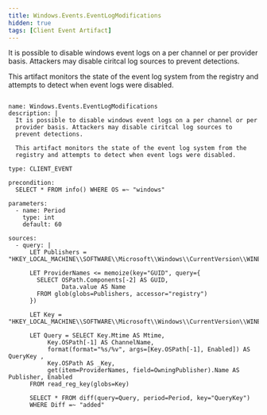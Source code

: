 ```yaml
---
title: Windows.Events.EventLogModifications
hidden: true
tags: [Client Event Artifact]
---
```


It is possible to disable windows event logs on a per channel or per
provider basis. Attackers may disable ciritcal log sources to
prevent detections.

This artifact monitors the state of the event log system from the
registry and attempts to detect when event logs were disabled.


<pre><code class="language-yaml">
name: Windows.Events.EventLogModifications
description: |
  It is possible to disable windows event logs on a per channel or per
  provider basis. Attackers may disable ciritcal log sources to
  prevent detections.

  This artifact monitors the state of the event log system from the
  registry and attempts to detect when event logs were disabled.

type: CLIENT_EVENT

precondition:
  SELECT * FROM info() WHERE OS =~ "windows"

parameters:
  - name: Period
    type: int
    default: 60

sources:
  - query: |
      LET Publishers = "HKEY_LOCAL_MACHINE\\SOFTWARE\\Microsoft\\Windows\\CurrentVersion\\WINEVT\\Publishers\\*\\@"

      LET ProviderNames <= memoize(key="GUID", query={
        SELECT OSPath.Components[-2] AS GUID,
               Data.value AS Name
        FROM glob(globs=Publishers, accessor="registry")
      })

      LET Key = "HKEY_LOCAL_MACHINE\\SOFTWARE\\Microsoft\\Windows\\CurrentVersion\\WINEVT\\Channels\\*"

      LET Query = SELECT Key.Mtime AS Mtime,
           Key.OSPath[-1] AS ChannelName,
           format(format="%s/%v", args=[Key.OSPath[-1], Enabled]) AS QueryKey ,
           Key.OSPath AS _Key,
           get(item=ProviderNames, field=OwningPublisher).Name AS Publisher, Enabled
      FROM read_reg_key(globs=Key)

      SELECT * FROM diff(query=Query, period=Period, key="QueryKey")
      WHERE Diff =~ "added"

</code></pre>

